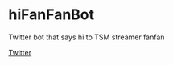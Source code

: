 # hiFanFanBot
Twitter bot that says hi to TSM streamer fanfan

[Twitter](https://twitter.com/HiFanFanBot)
